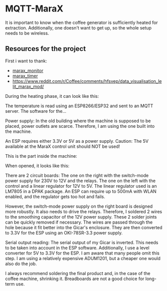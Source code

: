 # MQTT-MaraX

It is important to know when the coffee generator is sufficiently heated for extraction. Additionally, one doesn't want to get up, so the whole setup needs to be wireless.

## Resources for the project
First i want to thank: 
* [marax_monitor](https://github.com/bancbanus/marax_monitor) 
* [marax_timer](https://github.com/alexrus/marax_timer)
* https://www.reddit.com/r/Coffee/comments/hfsvep/data_visualisation_lelit_marax_mod/

During the heating phase, it can look like this:

The temperature is read using an ESP8266/ESP32 and sent to an MQTT server. The software for the...

Power supply:
In the old building where the machine is supposed to be placed, power outlets are scarce. Therefore, I am using the one built into the machine.

An ESP requires either 3.3V or 5V as a power supply. Caution: The 5V available at the MaraX control unit should NOT be used!

This is the part inside the machine:

When opened, it looks like this:

There are 2 circuit boards: The one on the right with the switch-mode power supply for 230V to 12V and the relays. The one on the left with the control and a linear regulator for 12V to 5V. The linear regulator used is an LM7805 in a DPAK package. An ESP can require up to 500mA with WLAN enabled, and the regulator gets too hot and fails.

However, the switch-mode power supply on the right board is designed more robustly. It also needs to drive the relays. Therefore, I soldered 2 wires to the smoothing capacitor of the 12V power supply. These 2 solder joints can be quickly removed if necessary. The wires are passed through the hole because it fit better into the Gicar's enclosure. They are then converted to 3.3V for the ESP using an OKI-78SR-3.3 power supply.

Serial output reading:
The serial output of my Gicar is inverted. This needs to be taken into account in the ESP software. Additionally, I use a level converter for 5V to 3.3V for the ESP. I am aware that many people omit this step. I am using a relatively expensive ADUM1201, but a cheaper one would also do the job.

I always recommend soldering the final product and, in the case of the coffee machine, shrinking it. Breadboards are not a good choice for long-term use.
